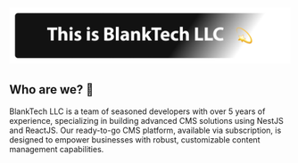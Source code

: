 <div align="center">
<h2>
<img src="https://github.com/BlankTech-dev/.github/blob/main/profile/BlankTechBanner.png?raw=true">
</h2>
</div>

## Who are we? 🧐
BlankTech LLC is a team of seasoned developers with over 5 years of experience, specializing in building advanced CMS solutions using NestJS and ReactJS. Our ready-to-go CMS platform, available via subscription, is designed to empower businesses with robust, customizable content management capabilities.
<!--

**Here are some ideas to get you started:**

🙋‍♀️ A short introduction - what is your organization all about?
🌈 Contribution guidelines - how can the community get involved?
👩‍💻 Useful resources - where can the community find your docs? Is there anything else the community should know?
🍿 Fun facts - what does your team eat for breakfast?
🧙 Remember, you can do mighty things with the power of [Markdown](https://docs.github.com/github/writing-on-github/getting-started-with-writing-and-formatting-on-github/basic-writing-and-formatting-syntax)
-->
